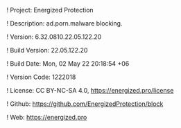 ! Project: Energized Protection

! Description: ad.porn.malware blocking.

! Version: 6.32.0810.22.05.122.20

! Build Version: 22.05.122.20

! Build Date: Mon, 02 May 22 20:18:54 +06

! Version Code: 1222018

! License: CC BY-NC-SA 4.0, https://energized.pro/license

! Github: https://github.com/EnergizedProtection/block

! Web: https://energized.pro
